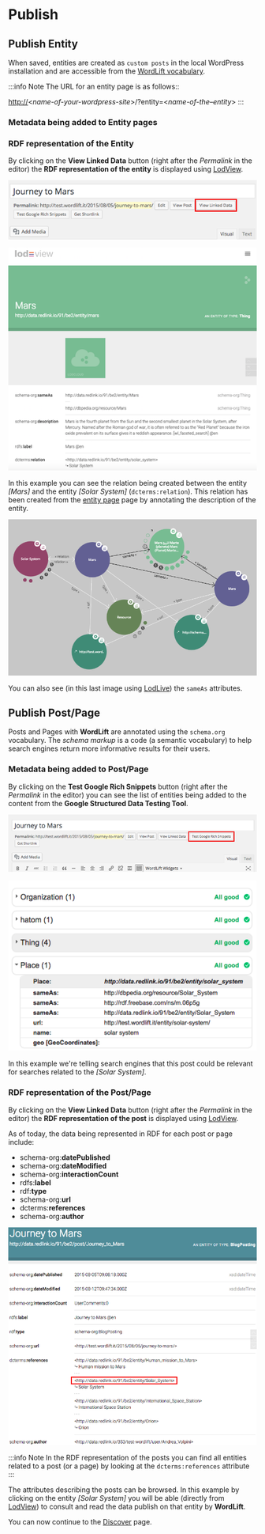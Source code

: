 # Publish

## Publish Entity

When saved, entities are created as `custom posts` in the local WordPress installation and are accessible from the [WordLift vocabulary](key-concepts#vocabulary).

:::info Note
The URL for an entity page is as follows::

[http://](#)<*name-of-your-wordpress-site*>/?entity=<*name-of-the–entity*>
:::

### Metadata being added to Entity pages

### RDF representation of the Entity

By clicking on the **View Linked Data** button (right after the *Permalink* in the editor) the **RDF representation of the entity** is displayed using [LodView](http://lodview.it/).

![image](./images/wordlift-publish-entity-view-linked-data.png)

![image](./images/wordlift-publish-entity-lodview.png)

In this example you can see the relation being created between the entity *\[Mars\]* and the entity *\[Solar System\]* (`dcterms:relation`). This relation has been created from the [entity page](edit-entity#linking-other-entities) page by annotating the description of the entity.

![image](./images/wordlift-publish-entity-lodlive.png)

You can also see (in this last image using [LodLive](http://lodlive.it/)) the `sameAs` attributes.

## Publish Post/Page

Posts and Pages with **WordLift** are annotated using the `schema.org` vocabulary.
The *schema markup* is a code (a semantic vocabulary) to help search engines return more informative results for their users.

### Metadata being added to Post/Page

By clicking on the **Test Google Rich Snippets** button (right after the *Permalink* in the editor) you can see the list of entities being added to the content from the **Google Structured Data Testing Tool**.

![image](./images/wordlift-publish-post-test-structured-data.png)

![image](./images/wordlift-publish-structured-data-testing.png)

In this example we're telling search engines that this post could be relevant for searches related to the *\[Solar System\]*.

### RDF representation of the Post/Page

By clicking on the **View Linked Data** button (right after the *Permalink* in the editor) the **RDF representation of the post** is displayed using [LodView](http://lodview.it/).

As of today, the data being represented in RDF for each post or page include:

- schema-org:**datePublished**
- schema-org:**dateModified**
- schema-org:**interactionCount**
- rdfs:**label**
- rdf:**type**
- schema-org:**url**
- dcterms:**references**
- schema-org:**author**

![image](./images/wordlift-publish-post-lodview.png)

:::info Note
In the RDF representation of the posts you can find all entities related to a post (or a page) by looking at the `dcterms:references` attribute
:::

The attributes describing the posts can be browsed. In this example by clicking on the entity *\[Solar System\]* you will be able (directly from [LodView](http://lodview.it/)) to consult and read the data publish on that entity by **WordLift**.

You can now continue to the [Discover](discover) page.
